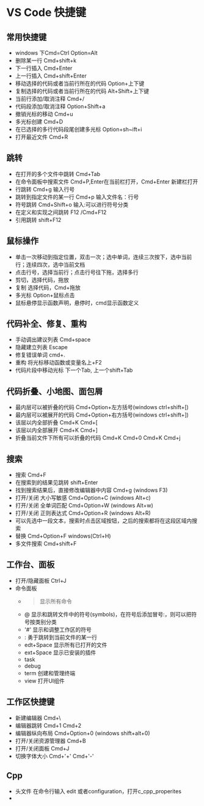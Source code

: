 # VS Code 快捷键
## 常用快捷键
* windows 下Cmd=Ctrl Option=Alt
* 删除某一行 Cmd+shift+k
* 下一行插入 Cmd+Enter
* 上一行插入 Cmd+shift+Enter
* 移动选择的代码或者当前行所在的代码 Option+上下键
* 复制选择的代码或者当前行所在的代码 Alt+Shift+上下键
* 当前行添加/取消注释  Cmd+/
* 代码段添加/取消注释  Option+Shift+a
* 撤销光标的移动    Cmd+u
* 多光标创建 Cmd+D
* 在已选择的多行代码段尾创建多光标 Option+sh~ift+i
* 打开最近文件 Cmd+R
## 跳转
* 在打开的多个文件中跳转 Cmd+Tab
* 在命令面板中搜索文件 Cmd+P,Enter在当前栏打开，Cmd+Enter 新建栏打开
* 行跳转 Cmd+g 输入行号
* 跳转到指定文件的某一行 Cmd+p 输入文件名：行号
* 符号跳转 Cmd+Shift+o 输入:可以进行符号分类
* 在定义和实现之间跳转 F12 /Cmd+F12
* 引用跳转 shift+F12
## 鼠标操作
* 单击一次移动到指定位置，双击一次；选中单词，连续三次按下，选中当前行；连续四次，选中当前文档
* 点击行号，选择当前行；点击行号往下拖，选择多行 
* 剪切，选择代码，拖放
* 复制 选择代码，Cmd+拖放 
* 多光标 Option+鼠标点击
* 鼠标悬停显示函数声明，悬停时，cmd显示函数定义
## 代码补全、修复、重构
* 手动调出建议列表 Cmd+space
* 隐藏建立列表 Escape
* 修复错误单词 cmd+.
* 重构 将光标移动函数或变量名上+F2
* 代码片段中移动光标 下一个Tab, 上一个shift+Tab
## 代码折叠、小地图、面包屑
* 最内层可以被折叠的代码 Cmd+Option+左方括号(windows ctrl+shift+[)
* 最内层可以被展开的代码 Cmd+Option+右方括号(windows ctrl+shift+])
* 该层以内全部折叠 Cmd+K Cmd+[
* 该层以内全部展开 Cmd+K Cmd+]
* 折叠当前文件下所有可以折叠的代码 Cmd+K Cmd+0 Cmd+K Cmd+j
## 搜索
* 搜索 Cmd+F
* 在搜索到的结果见跳转 shift+Enter
* 找到搜索结果后，直接修改编辑器中内容 Cmd+g (windows F3)
* 打开/关闭 大小写敏感 Cmd+Option+C (windows Alt+c)
* 打开/关闭 全单词匹配 Cmd+Option+W (windows Alt+w)
* 打开/关闭 正则表达式 Cmd+Option+R (windows Alt+R)
* 可以先选中一段文本，搜索时点击区域按钮，之后的搜索都将在这段区域内搜索
* 替换 Cmd+Option+F windows(Ctrl+H)
* 多文件搜索 Cmd+shift+F
## 工作台、面板
* 打开/隐藏面板 Ctrl+J 
* 命令面板
  * > 显示所有命令
  * @ 显示和跳转文件中的符号(symbols)，在符号后添加冒号:，则可以把符号按类别分类
  * '#' 显示和调整工作区的符号
  * : 勇于跳转到当前文件的某一行
  * edt+Space 显示所有已打开的文件
  * ext+Space 显示已安装的插件
  * task 
  * debug           
  * term 创建和管理终端
  * view 打开UI组件
## 工作区快捷键
* 新建编辑器 Cmd+\
* 编辑器跳转 Cmd+1 Cmd+2
* 编辑器纵向布局 Cmd+Option+0 (windows shift+alt+0)
* 打开/关闭资源管理器 Cmd+B  
* 打开/关闭面板 Cmd+J
* 切换字体大小 Cmd+'+'   Cmd+'-'
## Cpp
* 头文件 在命令行输入 edit 或者configuration，打开c_cpp_properites
* 




